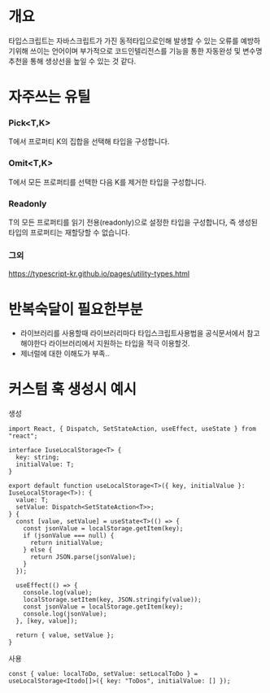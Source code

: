 # 개요

타입스크립트는 자바스크립트가 가진 동적타입으로인해 발생할 수 있는 오류를 예방하기위해 쓰이는 언어이며 부가적으로 코드인텔리전스를 기능을 통한 자동완성 및 변수명 추천을 통해 생상선을 높일 수 있는 것 같다.

# 자주쓰는 유틸

### Pick<T,K>

T에서 프로퍼티 K의 집합을 선택해 타입을 구성합니다.

### Omit<T,K>

T에서 모든 프로퍼티를 선택한 다음 K를 제거한 타입을 구성합니다.

### Readonly<T>

T의 모든 프로퍼티를 읽기 전용(readonly)으로 설정한 타입을 구성합니다, 즉 생성된 타입의 프로퍼티는 재할당할 수 없습니다.

### 그외

https://typescript-kr.github.io/pages/utility-types.html

# 반복숙달이 필요한부분

- 라이브러리를 사용할때 라이브러리마다 타입스크립트사용법을 공식문서에서 참고해야한다 라이브러리에서 지원하는 타입을 적극 이용할것.
- 제너럴에 대한 이해도가 부족..

# 커스텀 훅 생성시 예시

생성

```
import React, { Dispatch, SetStateAction, useEffect, useState } from "react";

interface IuseLocalStorage<T> {
  key: string;
  initialValue: T;
}

export default function useLocalStorage<T>({ key, initialValue }: IuseLocalStorage<T>): {
  value: T;
  setValue: Dispatch<SetStateAction<T>>;
} {
  const [value, setValue] = useState<T>(() => {
    const jsonValue = localStorage.getItem(key);
    if (jsonValue === null) {
      return initialValue;
    } else {
      return JSON.parse(jsonValue);
    }
  });

  useEffect(() => {
    console.log(value);
    localStorage.setItem(key, JSON.stringify(value));
    const jsonValue = localStorage.getItem(key);
    console.log(jsonValue);
  }, [key, value]);

  return { value, setValue };
}

```

사용

```
const { value: localToDo, setValue: setLocalToDo } = useLocalStorage<Itodo[]>({ key: "ToDos", initialValue: [] });

```
